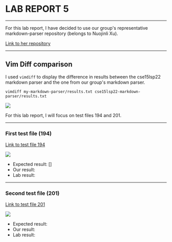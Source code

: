 # LAB REPORT 5

---

For this lab report, I have decided to use our group's representative markdown-parser repository (belongs to Nuojinli Xu). 

[Link to her repository](https://github.com/NuojinliXu/markdown-parser)

---

## Vim Diff comparison

I used ```vimdiff``` to display the difference in results between the cse15lsp22 markdown parser and the one from our group's markdown parser.
```
vimdiff my-markdown-parser/results.txt cse15lsp22-markdown-parser/results.txt
```

![](https://user-images.githubusercontent.com/103203293/173171547-0939c5f7-96e8-4f6f-a90a-aabc9b45c971.png)

For this lab report, I will focus on test files 194 and 201.

---

### First test file (194)

[Link to test file 194](https://github.com/nidhidhamnani/markdown-parser/blob/main/test-files/194.md)

![](https://user-images.githubusercontent.com/103203293/173172181-57e9d97e-3d56-4892-904b-678f98579cd1.png)

- Expected result: []
- Our result:
- Lab result:

---

### Second test file (201)

[Link to test file 201](https://github.com/nidhidhamnani/markdown-parser/blob/main/test-files/201.md)

![](https://user-images.githubusercontent.com/103203293/173172221-7627b437-8ba6-4dad-b3f5-671bbc13782c.png)
- Expected result:
- Our result:
- Lab result:


